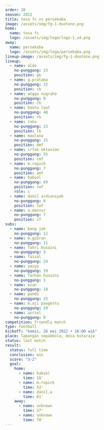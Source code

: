 ```yaml
---
order: 20
season: 2022
title: tesa fc vs persekaba
image: /assets/img/fg-1-duotone.png
home:
  name: tesa fc
  logo: /assets/img/logo/logo-1_v4.png
away:
  name: persekaba
  logo: /assets/img/logo/persekaba.png
lineup-image: /assets/img/fg-1-duotone.png
lineup:
  - name: aldo
    no-punggung: 23
    position: gk
  - name: g.pratama
    no-punggung: 22
    position: cb
  - name: angga nugraha
    no-punggung: 9
    position: cb
  - name: hantu laut
    no-punggung: 48
    position: rb
  - name: raka
    no-punggung: 13
    position: lb
  - name: maulana
    no-punggung: 15
    position: dmf
  - name: irfan oktavian
    no-punggung: 55
    position: cmf
  - name: m.ropick
    no-punggung: 7
    position: amf
  - name: habiel
    no-punggung: 69
    position: rwf
    role: c
  - name: danil ardiansyah
    no-punggung: 8
    position: lwf
  - name: a.mansur
    no-punggung: 7
    position: cf
subs:
  - name: bang jak
    no-punggung: 12
  - name: m.gibran
    no-punggung: 11
  - name: fahri husaini
    no-punggung: 3
  - name: faisal
    no-punggung: 24
  - name: yasya
    no-punggung: 19
  - name: farhan husaini
    no-punggung: 1
  - name: ozan
    no-punggung: 18
  - name: pandu
    no-punggung: 25
  - name: m.aji pangestu
    no-punggung: 19
  - name: azriel
    no-punggung: 0
competition: friendly match
type: football
kickoff: "kamis, 26 mei 2022 • 16:00 wib"
place: lapangan sepakbola, desa kutaraja
status: last match
result:
  status: full time
  conclusion: win
  score: "3-2"
  goal: 
    home:
      - name: habiel
        time: 18'
      - name: m.ropick
        time: 53'
      - name: danil.a
        time: 61'
    away:
      - name: unknown
        time: 37'
      - name: unknown
        time: 70'
---
```

